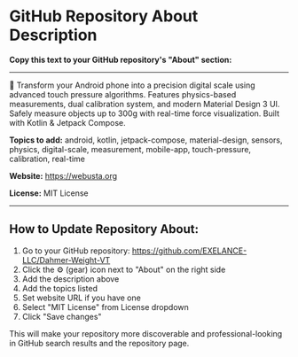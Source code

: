 # GitHub Repository About Description

**Copy this text to your GitHub repository's "About" section:**

---

📱 Transform your Android phone into a precision digital scale using advanced touch pressure algorithms. Features physics-based measurements, dual calibration system, and modern Material Design 3 UI. Safely measure objects up to 300g with real-time force visualization. Built with Kotlin & Jetpack Compose.

**Topics to add:**
android, kotlin, jetpack-compose, material-design, sensors, physics, digital-scale, measurement, mobile-app, touch-pressure, calibration, real-time

**Website:** 
https://webusta.org

**License:**
MIT License

---

## How to Update Repository About:

1. Go to your GitHub repository: https://github.com/EXELANCE-LLC/Dahmer-Weight-VT
2. Click the ⚙️ (gear) icon next to "About" on the right side
3. Add the description above
4. Add the topics listed
5. Set website URL if you have one
6. Select "MIT License" from License dropdown
7. Click "Save changes"

This will make your repository more discoverable and professional-looking in GitHub search results and the repository page.
